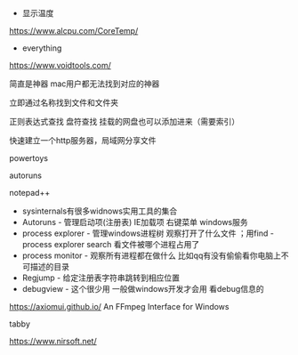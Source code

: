 + 显示温度

https://www.alcpu.com/CoreTemp/

+ everything

https://www.voidtools.com/

简直是神器 mac用户都无法找到对应的神器

立即通过名称找到文件和文件夹

正则表达式查找
盘符查找
挂载的网盘也可以添加进来（需要索引）

快速建立一个http服务器，局域网分享文件

powertoys

autoruns

notepad++

- sysinternals有很多widnows实用工具的集合
- Autoruns - 管理启动项(注册表) IE加载项 右键菜单 windows服务
- process explorer - 管理windows进程树 观察打开了什么文件 ；用find - process explorer search 看文件被哪个进程占用了
- process monitor - 观察所有进程都在做什么 比如qq有没有偷偷看你电脑上不可描述的目录
- Regjump - 给定注册表字符串跳转到相应位置
- debugview - 这个很少用 一般做windows开发才会用 看debug信息的

https://axiomui.github.io/ An FFmpeg Interface for Windows

tabby

https://www.nirsoft.net/
